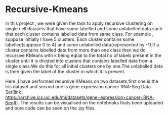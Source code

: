# Recursive-Kmeans

In this project , we were given the task to apply recursive clustering on single cell datasets that have some labelled 
and some unlabelled data such that each cluster contains labelled data from same class.
For example , suppose initially I have 5 clusters. Each cluster contains some labelled(suppose 0 to 4) and some 
unlabelled data(represented by -1).If a cluster contains labelled data from more than one class then we do recursive KMeans 
with k being equal to the total no of labels present in the cluster until it is divided into clusters that contains 
labelled data from a single class.We do this for all initial clusters one by one.The unlabelled data is then given the label 
of the cluster in which it is present. 

Here ,I have performed recursive KMeans on two datasets,first one is the Iris dataset and 
second one is gene expression cancer RNA-Seq Data Set(link : https://archive.ics.uci.edu/ml/datasets/gene+expression+cancer+RNA-Seq#).
The results can be visualised on the notebooks thats been uploaded and pure code can be seen on the .py files.

